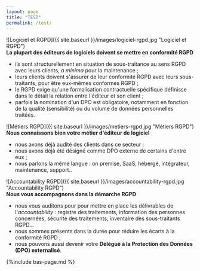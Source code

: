 ```yaml
---
layout: page
title: "TEST"
permalink: /test/
---
```


![Logiciel et RGPD]({{ site.baseurl }}/images/logiciel-rgpd.jpg "Logiciel et RGPD")\
**La plupart des éditeurs de logiciels doivent se mettre en conformité RGPD**
* ils sont structurellement en situation de sous-traitance au sens RGPD avec leurs clients, *a minima* pour la maintenance ;
* leurs clients doivent s'assurer de leur conformité RGPD avec leurs sous-traitants, pour être eux-mêmes conformes RGPD ;
* le RGPD exige qu'une formalisation contractuelle spécifique définisse dans le détail la relation entre l'éditeur et son client ;
* parfois la nomination d'un DPO est obligatoire, notamment en fonction de la qualité (sensibilité) ou du volume de données personnelles traitées.

![Métiers RGPD]({{ site.baseurl }}/images/metiers-rgpd.jpg "Métiers RGPD")\
**Nous connaissons bien votre métier d'éditeur de logiciel**
* nous avons déjà audité des clients dans ce secteur ;
* nous avons déjà été désigné comme DPO externe de certains d'entre eux ;
* nous parlons la même langue : on premise, SaaS, hébergé, intégrateur, maintenance, support..

![Accountability RGPD]({{ site.baseurl }}/images/accountability-rgpd.jpg "Accountability RGPD")\
**Nous vous accompagnons dans la démarche RGPD**
* nous vous auditons pour pour mettre en place les délivrables de l'*accountability* : registre des traitements, information des personnes concernées, sécurité des traitements, inventaire des sous-traitants RGPD...
* nous sommes présents dans la durée pour réduire les écarts à la conformité RGPD ;
* nous pouvons aussi devenir votre **Délégué à la Protection des Données (DPO) externalisé**.

{%include bas-page.md %}
